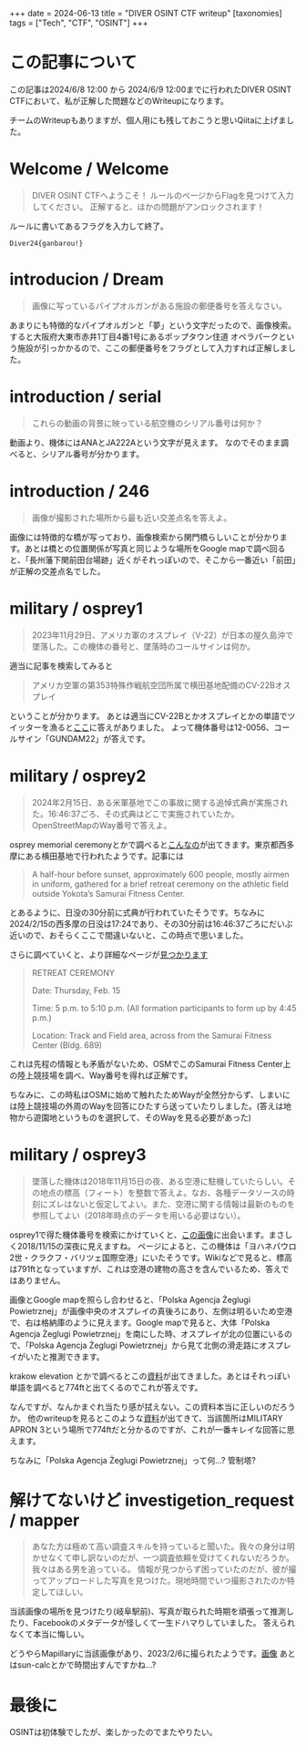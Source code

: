 +++
date = 2024-06-13
title = "DIVER OSINT CTF writeup"
[taxonomies]
tags = ["Tech", "CTF", "OSINT"]
+++

# この記事について
この記事は2024/6/8 12:00 から 2024/6/9 12:00までに行われたDIVER OSINT CTFにおいて、私が正解した問題などのWriteupになります。

チームのWriteupもありますが、個人用にも残しておこうと思いQiitaに上げました。

# Welcome / Welcome
>DIVER OSINT CTFへようこそ！
ルールのページからFlagを見つけて入力してください。
正解すると、ほかの問題がアンロックされます！

ルールに書いてあるフラグを入力して終了。
```
Diver24{ganbarou!}
```

# introducion / Dream
>画像に写っているパイプオルガンがある施設の郵便番号を答えなさい。

あまりにも特徴的なパイプオルガンと「夢」という文字だったので、画像検索。
すると大阪府大東市赤井1丁目4番1号にあるポップタウン住道 オペラパークという施設が引っかかるので、ここの郵便番号をフラグとして入力すれば正解しました。

# introduction / serial
>これらの動画の背景に映っている航空機のシリアル番号は何か？ 

動画より、機体にはANAとJA222Aという文字が見えます。
なのでそのまま調べると、シリアル番号が分かります。

# introduction / 246
> 画像が撮影された場所から最も近い交差点名を答えよ。

画像には特徴的な橋が写っており、画像検索から関門橋らしいことが分かります。あとは橋との位置関係が写真と同じような場所をGoogle mapで調べ回ると、「長州藩下関前田台場跡」近くがそれっぽいので、そこから一番近い「前田」が正解の交差点名でした。

# military / osprey1
> 2023年11月29日、アメリカ軍のオスプレイ（V-22）が日本の屋久島沖で墜落した。この機体の番号と、墜落時のコールサインは何か。

適当に記事を検索してみると
> アメリカ空軍の第353特殊作戦航空団所属で横田基地配備のCV-22Bオスプレイ

ということが分かります。
あとは適当にCV-22Bとかオスプレイとかの単語でツイッターを漁ると[ここ](https://x.com/oldconnie/status/1730235904592134469)に答えがありました。
よって機体番号は12-0056、コールサイン「GUNDAM22」が答えです。

# military / osprey2
> 2024年2月15日、ある米軍基地でこの事故に関する追悼式典が実施された。16:46:37ごろ、その式典はどこで実施されていたか。
OpenStreetMapのWay番号で答えよ。

osprey memorial ceremonyとかで調べると[こんなの](https://www.stripes.com/branches/air_force/2024-02-15/osprey-crash-japan-yokota-service-13010379.html)が出てきます。東京都西多摩にある横田基地で行われたようです。記事には
> A half-hour before sunset, approximately 600 people, mostly airmen in uniform, gathered for a brief retreat ceremony on the athletic field outside Yokota’s Samurai Fitness Center.

とあるように、日没の30分前に式典が行われていたそうです。ちなみに2024/2/15の西多摩の日没は17:24であり、その30分前は16:46:37ごろにだいぶ近いので、おそらくここで間違いないと、この時点で思いました。

さらに調べていくと、より詳細なページが[見つかります](https://www.yokota.af.mil/News/Latest-Announcements/Article/3672888/gundam-22-memorial-service/)
> RETREAT CEREMONY
>
> Date: Thursday, Feb. 15
>
> Time: 5 p.m. to 5:10 p.m. (All formation participants to form up by 4:45 p.m.)
>
> Location: Track and Field area, across from the Samurai Fitness Center (Bldg. 689)

これは先程の情報とも矛盾がないため、OSMでこのSamurai Fitness Center上の陸上競技場を調べ、Way番号を得れば正解です。

ちなみに、この時私はOSMに始めて触れたためWayが全然分からず、しまいには陸上競技場の外周のWayを回答にひたすら送っていたりしました。(答えは地物から遊園地というものを選択して、そのWayを見る必要があった)

# military / osprey3
> 墜落した機体は2018年11月15日の夜、ある空港に駐機していたらしい。その地点の標高（フィート）を整数で答えよ。なお、各種データソースの時刻にズレはないと仮定してよい。また、空港に関する情報は最新のものを参照してよい（2018年時点のデータを用いる必要はない）。

osprey1で得た機体番号を検索にかけていくと、[この画像](https://www.jetphotos.com/photo/9144357)に出会います。まさしく2018/11/15の深夜に見えますね。
ページによると、この機体は「ヨハネパウロ2世・クラクフ・バリツェ国際空港」にいたそうです。Wikiなどで見ると、標高は791ftとなっていますが、これは空港の建物の高さを含んでいるため、答えではありません。

画像とGoogle mapを照らし合わせると、「Polska Agencja Żeglugi Powietrznej」が画像中央のオスプレイの真後ろにあり、左側は明るいため空港で、右は格納庫のように見えます。Google mapで見ると、大体「Polska Agencja Żeglugi Powietrznej」を南にした時、オスプレイが北の位置にいるので、「Polska Agencja Żeglugi Powietrznej」から見て北側の滑走路にオスプレイがいたと推測できます。

krakow elevation とかで調べるとこの[資料](https://www.ais.pansa.pl/aip/pliki/EP_AD_2_EPKK_en.pdf)が出てきました。あとはそれっぽい単語を調べると774ftと出てくるのでこれが答えです。

なんですが、なんかまぐれ当たり感が拭えない。この資料本当に正しいのだろうか。
他のwriteupを見るとこのような[資料](https://krakowairport.pl/storage/2021-01/ep-ad-2-epkk-1-1-1-en1-1611834393HArbS.pdf)が出てきて、当該箇所はMILITARY APRON 3という場所で774ftだと分かるのですが、これが一番キレイな回答に思えます。

ちなみに「Polska Agencja Żeglugi Powietrznej」って何...? 管制塔?

# 解けてないけど investigetion_request / mapper
> あなた方は極めて高い調査スキルを持っていると聞いた。我々の身分は明かせなくて申し訳ないのだが、一つ調査依頼を受けてくれないだろうか。
我々はある男を追っている。
情報が見つからず困っていたのだが、彼が撮ってアップロードした写真を見つけた。現地時間でいつ撮影されたのか特定してほしい。

当該画像の場所を見つけたり(岐阜駅前)、写真が取られた時期を頑張って推測したり、Facebookのメタデータが怪しくて一生ドハマりしていました。
答えられなくて本当に悔しい。

どうやらMapillaryに当該画像があり、2023/2/6に撮られたようです。[画像](https://www.mapillary.com/app/?lat=35.412007&lng=136.756698&z=18.507253381463244&focus=photo&pKey=438678415240541)
あとはsun-calcとかで時間出すんですかね...?

# 最後に
OSINTは初体験でしたが、楽しかったのでまたやりたい。
